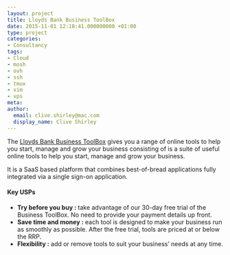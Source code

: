 ```yaml
---
layout: project
title: Lloyds Bank Business ToolBox
date: 2015-11-01 12:18:41.000000000 +01:00
type: project
categories:
- Consultancy
tags:
- Cloud
- mosh
- ovh
- ssh
- tmux
- vim
- vps
meta:
author:
  email: clive.shirley@mac.com
  display_name: Clive Shirley
---
```

The <a title="Business ToolBox" href="https://toolbox.lloydsbank.com" target="_blank">Lloyds Bank Business ToolBox</a> gives you a range of online tools to help you start, manage and grow your business consisting of is a suite of useful online tools to help you start, manage and grow your business.

It is a SaaS based platform that combines best-of-bread applications fully integrated via a single sign-on application.

#### Key USPs

* <strong>Try before you buy :</strong> take advantage of our 30-day free trial of the Business ToolBox. No need to provide your payment details up front.
* <strong>Save time and money :</strong> each tool is designed to make your business run as smoothly as possible. After the free trial, tools are priced at or below the RRP.
* <strong>Flexibility :</strong> add or remove tools to suit your business’ needs at any time.
